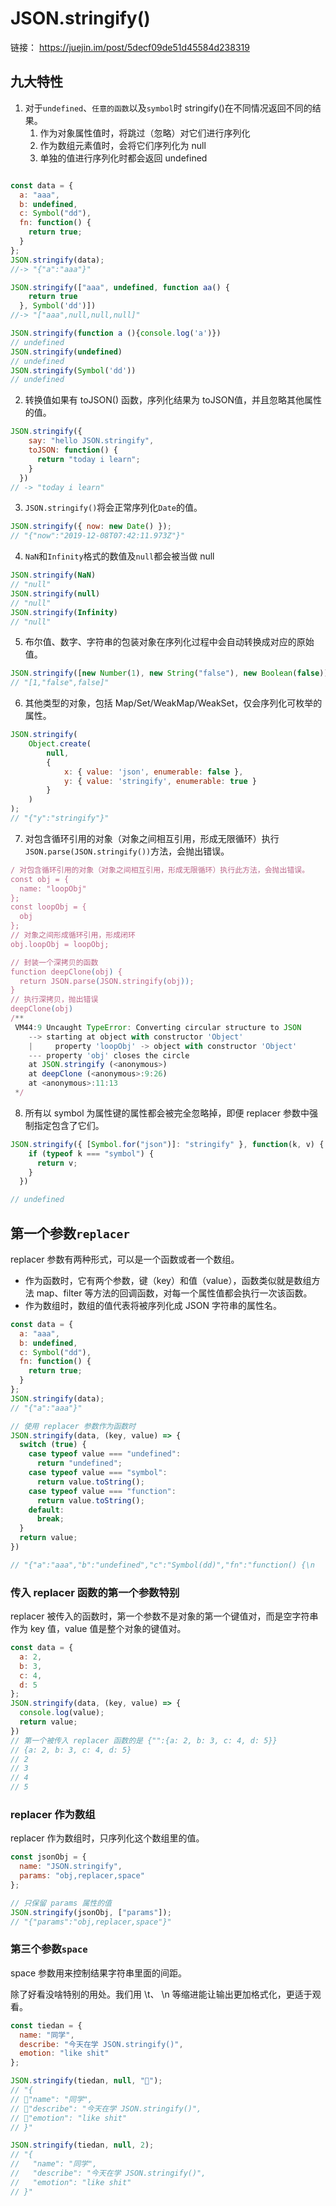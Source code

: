 # JSON.stringify() 
链接： https://juejin.im/post/5decf09de51d45584d238319

## 九大特性

1. 对于`undefined`、`任意的函数`以及`symbol`时 stringify()在不同情况返回不同的结果。
   1. 作为对象属性值时，将跳过（忽略）对它们进行序列化
   2. 作为数组元素值时，会将它们序列化为 null
   3. 单独的值进行序列化时都会返回 undefined

```js

const data = {
  a: "aaa",
  b: undefined,
  c: Symbol("dd"),
  fn: function() {
    return true;
  }
};
JSON.stringify(data); 
//-> "{"a":"aaa"}"

JSON.stringify(["aaa", undefined, function aa() {
    return true
  }, Symbol('dd')]) 
//-> "["aaa",null,null,null]"

JSON.stringify(function a (){console.log('a')})
// undefined
JSON.stringify(undefined)
// undefined
JSON.stringify(Symbol('dd'))
// undefined
```

2. 转换值如果有 toJSON() 函数，序列化结果为 toJSON值，并且忽略其他属性的值。

```js
JSON.stringify({
    say: "hello JSON.stringify",
    toJSON: function() {
      return "today i learn";
    }
  })
// -> "today i learn"
```

3. `JSON.stringify()`将会正常序列化`Date`的值。

```js
JSON.stringify({ now: new Date() });
// "{"now":"2019-12-08T07:42:11.973Z"}"
```

4. `NaN`和`Infinity`格式的数值及`null`都会被当做 null

```js
JSON.stringify(NaN)
// "null"
JSON.stringify(null)
// "null"
JSON.stringify(Infinity)
// "null"
```

5. 布尔值、数字、字符串的包装对象在序列化过程中会自动转换成对应的原始值。

```js
JSON.stringify([new Number(1), new String("false"), new Boolean(false)]);
// "[1,"false",false]"
```

6. 其他类型的对象，包括 Map/Set/WeakMap/WeakSet，仅会序列化可枚举的属性。

```js
JSON.stringify( 
    Object.create(
        null, 
        { 
            x: { value: 'json', enumerable: false }, 
            y: { value: 'stringify', enumerable: true } 
        }
    )
);
// "{"y":"stringify"}"
```

7. 对包含循环引用的对象（对象之间相互引用，形成无限循环）执行`JSON.parse(JSON.stringify())`方法，会抛出错误。

```js
/ 对包含循环引用的对象（对象之间相互引用，形成无限循环）执行此方法，会抛出错误。 
const obj = {
  name: "loopObj"
};
const loopObj = {
  obj
};
// 对象之间形成循环引用，形成闭环
obj.loopObj = loopObj;

// 封装一个深拷贝的函数
function deepClone(obj) {
  return JSON.parse(JSON.stringify(obj));
}
// 执行深拷贝，抛出错误
deepClone(obj)
/**
 VM44:9 Uncaught TypeError: Converting circular structure to JSON
    --> starting at object with constructor 'Object'
    |     property 'loopObj' -> object with constructor 'Object'
    --- property 'obj' closes the circle
    at JSON.stringify (<anonymous>)
    at deepClone (<anonymous>:9:26)
    at <anonymous>:11:13
 */
```

8. 所有以 symbol 为属性键的属性都会被完全忽略掉，即便 replacer 参数中强制指定包含了它们。

```js
JSON.stringify({ [Symbol.for("json")]: "stringify" }, function(k, v) {
    if (typeof k === "symbol") {
      return v;
    }
  })

// undefined
```

## 第一个参数`replacer`
replacer 参数有两种形式，可以是一个函数或者一个数组。
 - 作为函数时，它有两个参数，键（key）和值（value），函数类似就是数组方法 map、filter 等方法的回调函数，对每一个属性值都会执行一次该函数。
 - 作为数组时，数组的值代表将被序列化成 JSON 字符串的属性名。

```js
const data = {
  a: "aaa",
  b: undefined,
  c: Symbol("dd"),
  fn: function() {
    return true;
  }
};
JSON.stringify(data); 
// "{"a":"aaa"}"

// 使用 replacer 参数作为函数时
JSON.stringify(data, (key, value) => {
  switch (true) {
    case typeof value === "undefined":
      return "undefined";
    case typeof value === "symbol":
      return value.toString();
    case typeof value === "function":
      return value.toString();
    default:
      break;
  }
  return value;
})

// "{"a":"aaa","b":"undefined","c":"Symbol(dd)","fn":"function() {\n    return true;\n  }"}"
```

### 传入 replacer 函数的第一个参数特别
replacer 被传入的函数时，第一个参数不是对象的第一个键值对，而是空字符串作为 key 值，value 值是整个对象的键值对。

```js
const data = {
  a: 2,
  b: 3,
  c: 4,
  d: 5
};
JSON.stringify(data, (key, value) => {
  console.log(value);
  return value;
})
// 第一个被传入 replacer 函数的是 {"":{a: 2, b: 3, c: 4, d: 5}}
// {a: 2, b: 3, c: 4, d: 5}   
// 2
// 3
// 4
// 5
```

### replacer 作为数组
replacer 作为数组时，只序列化这个数组里的值。

```js
const jsonObj = {
  name: "JSON.stringify",
  params: "obj,replacer,space"
};

// 只保留 params 属性的值
JSON.stringify(jsonObj, ["params"]);
// "{"params":"obj,replacer,space"}" 
```

### 第三个参数`space`
space 参数用来控制结果字符串里面的间距。

除了好看没啥特别的用处。我们用 \t、 \n 等缩进能让输出更加格式化，更适于观看。
```js
const tiedan = {
  name: "同学",
  describe: "今天在学 JSON.stringify()",
  emotion: "like shit"
};

JSON.stringify(tiedan, null, "🐷");
// "{
// 🐷"name": "同学",
// 🐷"describe": "今天在学 JSON.stringify()",
// 🐷"emotion": "like shit"
// }"

JSON.stringify(tiedan, null, 2);
// "{
//   "name": "同学",
//   "describe": "今天在学 JSON.stringify()",
//   "emotion": "like shit"
// }"
```